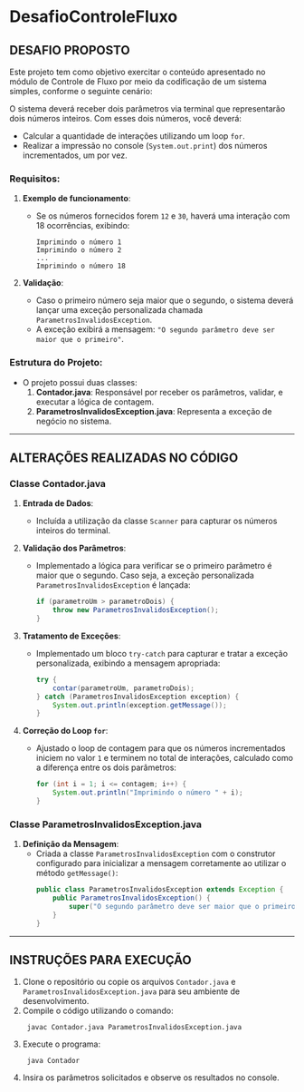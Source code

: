 # DesafioControleFluxo

## DESAFIO PROPOSTO

Este projeto tem como objetivo exercitar o conteúdo apresentado no módulo de Controle de Fluxo por meio da codificação de um sistema simples, conforme o seguinte cenário:

O sistema deverá receber dois parâmetros via terminal que representarão dois números inteiros. Com esses dois números, você deverá:
- Calcular a quantidade de interações utilizando um loop `for`.
- Realizar a impressão no console (`System.out.print`) dos números incrementados, um por vez.

### Requisitos:
1. **Exemplo de funcionamento**:
   - Se os números fornecidos forem `12` e `30`, haverá uma interação com 18 ocorrências, exibindo:
     ```
     Imprimindo o número 1
     Imprimindo o número 2
     ...
     Imprimindo o número 18
     ```

2. **Validação**:
   - Caso o primeiro número seja maior que o segundo, o sistema deverá lançar uma exceção personalizada chamada `ParametrosInvalidosException`.
   - A exceção exibirá a mensagem: `"O segundo parâmetro deve ser maior que o primeiro"`.

### Estrutura do Projeto:
- O projeto possui duas classes:
  1. **Contador.java**: Responsável por receber os parâmetros, validar, e executar a lógica de contagem.
  2. **ParametrosInvalidosException.java**: Representa a exceção de negócio no sistema.

---

## ALTERAÇÕES REALIZADAS NO CÓDIGO

### **Classe Contador.java**
1. **Entrada de Dados**:
   - Incluída a utilização da classe `Scanner` para capturar os números inteiros do terminal.

2. **Validação dos Parâmetros**:
   - Implementado a lógica para verificar se o primeiro parâmetro é maior que o segundo. Caso seja, a exceção personalizada `ParametrosInvalidosException` é lançada:
     ```java
     if (parametroUm > parametroDois) {
         throw new ParametrosInvalidosException();
     }
     ```

3. **Tratamento de Exceções**:
   - Implementado um bloco `try-catch` para capturar e tratar a exceção personalizada, exibindo a mensagem apropriada:
     ```java
     try {
         contar(parametroUm, parametroDois);
     } catch (ParametrosInvalidosException exception) {
         System.out.println(exception.getMessage());
     }
     ```

4. **Correção do Loop `for`**:
   - Ajustado o loop de contagem para que os números incrementados iniciem no valor `1` e terminem no total de interações, calculado como a diferença entre os dois parâmetros:
     ```java
     for (int i = 1; i <= contagem; i++) {
         System.out.println("Imprimindo o número " + i);
     }
     ```

### **Classe ParametrosInvalidosException.java**
1. **Definição da Mensagem**:
   - Criada a classe `ParametrosInvalidosException` com o construtor configurado para inicializar a mensagem corretamente ao utilizar o método `getMessage()`:
     ```java
     public class ParametrosInvalidosException extends Exception {
         public ParametrosInvalidosException() {
             super("O segundo parâmetro deve ser maior que o primeiro");
         }
     }
     ```

---

## INSTRUÇÕES PARA EXECUÇÃO

1. Clone o repositório ou copie os arquivos `Contador.java` e `ParametrosInvalidosException.java` para seu ambiente de desenvolvimento.
2. Compile o código utilizando o comando:
   ```
    javac Contador.java ParametrosInvalidosException.java
   ```
3. Execute o programa:
   ```
    java Contador
   ```
4. Insira os parâmetros solicitados e observe os resultados no console.



